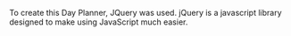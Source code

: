 To create this Day Planner, JQuery was used. jQuery is a javascript library designed to make using JavaScript much easier.
